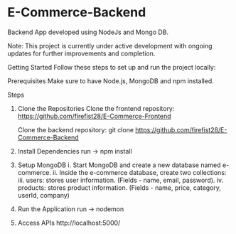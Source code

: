 # E-Commerce-Backend

Backend App developed using NodeJs and Mongo DB.

Note: This project is currently under active development with ongoing updates for further improvements and completion.

Getting Started
Follow these steps to set up and run the project locally:

Prerequisites
Make sure to have Node.js, MongoDB and npm installed.

Steps
1. Clone the Repositories
   Clone the frontend repository:
   https://github.com/firefist28/E-Commerce-Frontend

   Clone the backend repository:
   git clone https://github.com/firefist28/E-Commerce-Backend
2. Install Dependencies
   run -> npm install
3. Setup MongoDB
   i. Start MongoDB and create a new database named e-commerce.
   ii. Inside the e-commerce database, create two collections:
   iii. users: stores user information. (Fields - name, email, password).
   iv. products: stores product information. (Fields - name, price, category, userId, company) 
5. Run the Application
   run -> nodemon
6. Access APIs
   http://localhost:5000/<endpoints>
   

